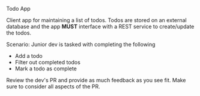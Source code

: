 Todo App

Client app for maintaining a list of todos. Todos are stored on an external database
and the app <b>MUST</b> interface with a REST service to create/update the todos.

Scenario: Junior dev is tasked with completing the following

* Add a todo
* Filter out completed todos
* Mark a todo as complete

Review the dev's PR and provide as much feedback as you see fit.
Make sure to consider all aspects of the PR.
